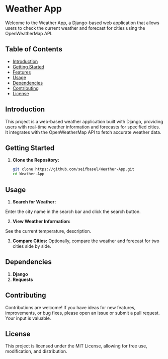 # Weather App

Welcome to the Weather App, a Django-based web application that allows users to check the current weather and forecast for cities using the OpenWeatherMap API.

## Table of Contents

- [Introduction](#introduction)
- [Getting Started](#getting-started)
- [Features](#features)
- [Usage](#usage)
- [Dependencies](#dependencies)
- [Contributing](#contributing)
- [License](#license)

## Introduction

This project is a web-based weather application built with Django, providing users with real-time weather information and forecasts for specified cities. It integrates with the OpenWeatherMap API to fetch accurate weather data.

## Getting Started

1. **Clone the Repository:**
   ```bash
   git clone https://github.com/seifbasel/Weather-App.git
   cd Weather-App
## Usage
1. **Search for Weather:**

Enter the city name in the search bar and click the search button.

2. **View Weather Information:**

See the current temperature, description.

3. **Compare Cities:**
Optionally, compare the weather and forecast for two cities side by side.

## Dependencies

1. **Django**
2. **Requests**

## Contributing
Contributions are welcome! If you have ideas for new features, improvements, or bug fixes, please open an issue or submit a pull request. Your input is valuable.

## License
This project is licensed under the MIT License, allowing for free use, modification, and distribution.
